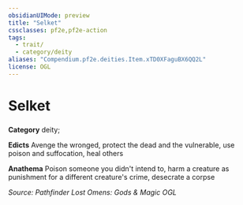 ```yaml
---
obsidianUIMode: preview
title: "Selket"
cssclasses: pf2e,pf2e-action
tags:
  - trait/
  - category/deity
aliases: "Compendium.pf2e.deities.Item.xTD0XFaguBX6QQ2L"
license: OGL
---
```

# Selket

### 

**Category** deity; 




**Edicts** Avenge the wronged, protect the dead and the vulnerable, use poison and suffocation, heal others

**Anathema** Poison someone you didn't intend to, harm a creature as punishment for a different creature's crime, desecrate a corpse

*Source: Pathfinder Lost Omens: Gods & Magic*
*OGL*